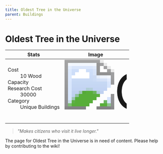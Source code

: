 ```yaml
---
title: Oldest Tree in the Universe
parent: Buildings
---
```

# Oldest Tree in the Universe

[//]: # (Pre-generated content)
<table><thead><tr><th>Stats</th><th>Image</th></tr></thead><tbody><tr><td><dl><dt>Cost</dt><dd>10 Wood</dd><dt>Capacity</dt><dd></dd><dt>Research Cost</dt><dd>30000</dd><dt>Category</dt><dd>Unique Buildings</dd></dl></td><td><style>.building-image {width: 200px;height: 200px;overflow: hidden;position: relative;}.building-image img {image-rendering: pixelated;object-fit: none;transform: scale(10);transform-origin: left top;position: absolute;left: 0;top: 0;}</style><div class="building-image"><img style="object-position: -827px -969px;" src="https://tfe2-wiki.github.io/assets/sprites.png" alt="Oldest Tree in the Universe Back"><img style="object-position: -805px -969px;" src="https://tfe2-wiki.github.io/assets/sprites.png" alt="Oldest Tree in the Universe"></div></td></tr></tbody></table><blockquote><i>"Makes citizens who visit it live longer."</i></blockquote>

The page for Oldest Tree in the Universe is in need of content. Please help by contributing to the wiki!
